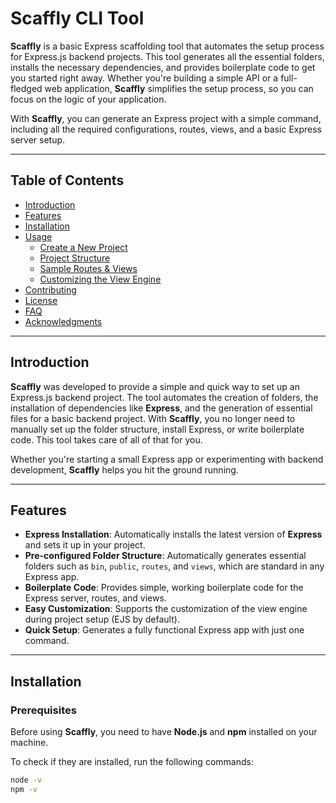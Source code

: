 # Scaffly CLI Tool

**Scaffly** is a basic Express scaffolding tool that automates the setup process for Express.js backend projects. This tool generates all the essential folders, installs the necessary dependencies, and provides boilerplate code to get you started right away. Whether you're building a simple API or a full-fledged web application, **Scaffly** simplifies the setup process, so you can focus on the logic of your application.

With **Scaffly**, you can generate an Express project with a simple command, including all the required configurations, routes, views, and a basic Express server setup.

---

## Table of Contents

- [Introduction](#introduction)
- [Features](#features)
- [Installation](#installation)
- [Usage](#usage)
  - [Create a New Project](#create-a-new-project)
  - [Project Structure](#project-structure)
  - [Sample Routes & Views](#sample-routes-views)
  - [Customizing the View Engine](#customizing-the-view-engine)
- [Contributing](#contributing)
- [License](#license)
- [FAQ](#faq)
- [Acknowledgments](#acknowledgments)

---

## Introduction

**Scaffly** was developed to provide a simple and quick way to set up an Express.js backend project. The tool automates the creation of folders, the installation of dependencies like **Express**, and the generation of essential files for a basic backend project. With **Scaffly**, you no longer need to manually set up the folder structure, install Express, or write boilerplate code. This tool takes care of all of that for you.

Whether you're starting a small Express app or experimenting with backend development, **Scaffly** helps you hit the ground running.

---

## Features

- **Express Installation**: Automatically installs the latest version of **Express** and sets it up in your project.
- **Pre-configured Folder Structure**: Automatically generates essential folders such as `bin`, `public`, `routes`, and `views`, which are standard in any Express app.
- **Boilerplate Code**: Provides simple, working boilerplate code for the Express server, routes, and views.
- **Easy Customization**: Supports the customization of the view engine during project setup (EJS by default).
- **Quick Setup**: Generates a fully functional Express app with just one command.

---

## Installation

### Prerequisites

Before using **Scaffly**, you need to have **Node.js** and **npm** installed on your machine.

To check if they are installed, run the following commands:

```bash
node -v
npm -v
